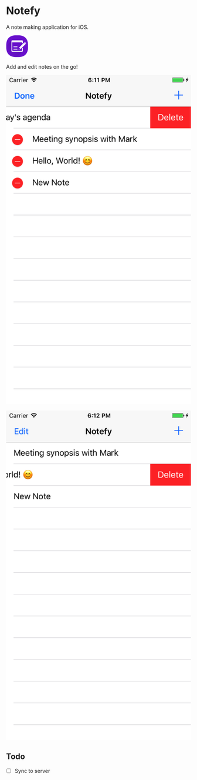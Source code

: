 # Notefy

A note making application for iOS.

![Notefy icon](/assets/Icon-App-60x60@1x.png)

Add and edit notes on the go!

![Notefy icon](/assets/edit-mode.png)

![Notefy icon](/assets/delete-mode.png)


## Todo

- [ ] Sync to server
